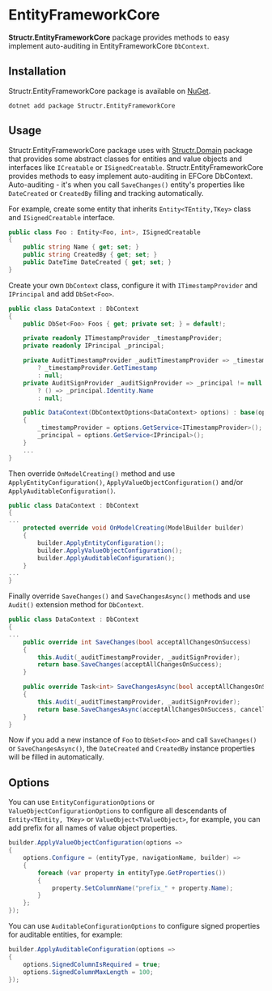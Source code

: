 # EntityFrameworkCore

**Structr.EntityFrameworkCore** package provides methods to easy implement auto-auditing in EntityFrameworkCore `DbContext`.

## Installation

Structr.EntityFrameworkCore package is available on [NuGet](https://www.nuget.org/packages/Structr.EntityFrameworkCore/).

```
dotnet add package Structr.EntityFrameworkCore
```

## Usage

Structr.EntityFrameworkCore package uses with [Structr.Domain](Domain/Domain.md) package that provides some abstract classes for entities and value objects and interfaces like `ICreatable` or `ISignedCreatable`. Structr.EntityFrameworkCore provides methods to easy implement auto-auditing in EFCore DbContext. Auto-auditing - it's when you call `SaveChanges()` entity's properties like `DateCreated` or `CreatedBy` filling and tracking automatically.

For example, create some entity that inherits `Entity<TEntity,TKey>` class and `ISignedCreatable` interface.

```csharp
public class Foo : Entity<Foo, int>, ISignedCreatable
{
    public string Name { get; set; }
    public string CreatedBy { get; set; }
    public DateTime DateCreated { get; set; }
}
```

Create your own `DbContext` class, configure it with `ITimestampProvider` and `IPrincipal` and add `DbSet<Foo>`.

```csharp
public class DataContext : DbContext
{
    public DbSet<Foo> Foos { get; private set; } = default!;

    private readonly ITimestampProvider _timestampProvider;
    private readonly IPrincipal _principal;

    private AuditTimestampProvider _auditTimestampProvider => _timestampProvider != null
        ? _timestampProvider.GetTimestamp
        : null;
    private AuditSignProvider _auditSignProvider => _principal != null
        ? () => _principal.Identity.Name
        : null;

    public DataContext(DbContextOptions<DataContext> options) : base(options)
    {
        _timestampProvider = options.GetService<ITimestampProvider>();
        _principal = options.GetService<IPrincipal>();
    }
    ...
}
```

Then override `OnModelCreating()` method and use `ApplyEntityConfiguration()`, `ApplyValueObjectConfiguration()` and/or `ApplyAuditableConfiguration()`.

```csharp
public class DataContext : DbContext
{
...
    protected override void OnModelCreating(ModelBuilder builder)
    {
        builder.ApplyEntityConfiguration();
        builder.ApplyValueObjectConfiguration();
        builder.ApplyAuditableConfiguration();
    }
...
}
```

Finally override `SaveChanges()` and `SaveChangesAsync()` methods and use `Audit()` extension method for `DbContext`.

```csharp
public class DataContext : DbContext
{
...
    public override int SaveChanges(bool acceptAllChangesOnSuccess)
    {
        this.Audit(_auditTimestampProvider, _auditSignProvider);
        return base.SaveChanges(acceptAllChangesOnSuccess);
    }

    public override Task<int> SaveChangesAsync(bool acceptAllChangesOnSuccess, CancellationToken cancellationToken = default(CancellationToken))
    {
        this.Audit(_auditTimestampProvider, _auditSignProvider);
        return base.SaveChangesAsync(acceptAllChangesOnSuccess, cancellationToken);
    }
}
```

Now if you add a new instance of `Foo` to `DbSet<Foo>` and call `SaveChanges()` or `SaveChangesAsync()`, the `DateCreated` and `CreatedBy` instance properties will be filled in automatically.

## Options

You can use `EntityConfigurationOptions` or `ValueObjectConfigurationOptions` to configure all descendants of `Entity<TEntity, TKey>` or `ValueObject<TValueObject>`, for example, you can add prefix for all names of value object properties.

```csharp
builder.ApplyValueObjectConfiguration(options =>
{
    options.Configure = (entityType, navigationName, builder) =>
    {
        foreach (var property in entityType.GetProperties())
        {
            property.SetColumnName("prefix_" + property.Name);
        }
    };
});
```

You can use `AuditableConfigurationOptions` to configure signed properties for auditable entities, for example:

```csharp
builder.ApplyAuditableConfiguration(options =>
{
    options.SignedColumnIsRequired = true;
    options.SignedColumnMaxLength = 100;
});
```